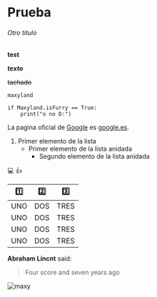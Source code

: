 # Prueba

###### Otro titulo

**test**

***texto***

~~tachado~~

`maxyland`

```
if Maxyland.isFurry == True:
    print("o no D:")
```

La pagina oficial de [Google](https://google.es) es [google.es](https://google.es).


1. Primer elemento de la lista
   - Primer elemento de la lista anidada
     - Segundo elemento de la lista anidada 

:computer: :+1:

|:one:|:two:|:three:|
|------|------|------|
|UNO|DOS|TRES|
|UNO|DOS|TRES|
|UNO|DOS|TRES|
|UNO|DOS|TRES|

**Abraham Lincnt** said:

> Four score and seven years ago


![maxy](https://static-cdn.jtvnw.net/jtv_user_pictures/22496820-6e37-4849-9ace-9bd297757089-profile_image-300x300.png)
